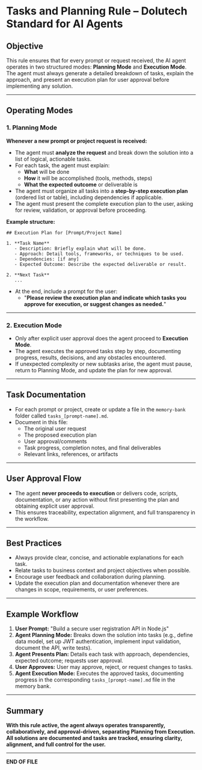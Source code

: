 # Tasks and Planning Rule – Dolutech Standard for AI Agents

## Objective

This rule ensures that for every prompt or request received, the AI agent operates in two structured modes: **Planning Mode** and **Execution Mode**. The agent must always generate a detailed breakdown of tasks, explain the approach, and present an execution plan for user approval before implementing any solution.

---

## Operating Modes

### 1. Planning Mode

**Whenever a new prompt or project request is received:**

- The agent must **analyze the request** and break down the solution into a list of logical, actionable tasks.
- For each task, the agent must explain:
  - **What** will be done
  - **How** it will be accomplished (tools, methods, steps)
  - **What the expected outcome** or deliverable is
- The agent must organize all tasks into a **step-by-step execution plan** (ordered list or table), including dependencies if applicable.
- The agent must present the complete execution plan to the user, asking for review, validation, or approval before proceeding.

**Example structure:**

```
## Execution Plan for [Prompt/Project Name]

1. **Task Name**
   - Description: Briefly explain what will be done.
   - Approach: Detail tools, frameworks, or techniques to be used.
   - Dependencies: [if any]
   - Expected Outcome: Describe the expected deliverable or result.

2. **Next Task**
   ...
```

- At the end, include a prompt for the user:
  - "**Please review the execution plan and indicate which tasks you approve for execution, or suggest changes as needed.**"

---

### 2. Execution Mode

- Only after explicit user approval does the agent proceed to **Execution Mode**.
- The agent executes the approved tasks step by step, documenting progress, results, decisions, and any obstacles encountered.
- If unexpected complexity or new subtasks arise, the agent must pause, return to Planning Mode, and update the plan for new approval.

---

## Task Documentation

- For each prompt or project, create or update a file in the `memory-bank` folder called `tasks_[prompt-name].md`.
- Document in this file:
  - The original user request
  - The proposed execution plan
  - User approval/comments
  - Task progress, completion notes, and final deliverables
  - Relevant links, references, or artifacts

---

## User Approval Flow

- The agent **never proceeds to execution** or delivers code, scripts, documentation, or any action without first presenting the plan and obtaining explicit user approval.
- This ensures traceability, expectation alignment, and full transparency in the workflow.

---

## Best Practices

- Always provide clear, concise, and actionable explanations for each task.
- Relate tasks to business context and project objectives when possible.
- Encourage user feedback and collaboration during planning.
- Update the execution plan and documentation whenever there are changes in scope, requirements, or user preferences.

---

## Example Workflow

1. **User Prompt:** "Build a secure user registration API in Node.js"
2. **Agent Planning Mode:** Breaks down the solution into tasks (e.g., define data model, set up JWT authentication, implement input validation, document the API, write tests).
3. **Agent Presents Plan:** Details each task with approach, dependencies, expected outcome; requests user approval.
4. **User Approves:** User may approve, reject, or request changes to tasks.
5. **Agent Execution Mode:** Executes the approved tasks, documenting progress in the corresponding `tasks_[prompt-name].md` file in the memory bank.

---

## Summary

**With this rule active, the agent always operates transparently, collaboratively, and approval-driven, separating Planning from Execution. All solutions are documented and tasks are tracked, ensuring clarity, alignment, and full control for the user.**

---

**END OF FILE**

